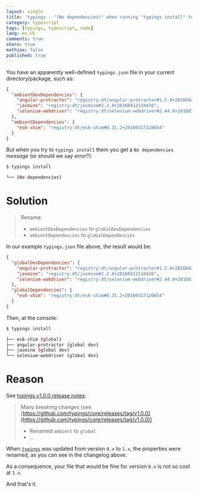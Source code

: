 ```yaml
---
layout: single
title: 'typings - "(No dependencies)" when running "typings install" to get type definitions (TypeScript)'
category: typescript
tags: [typings, typescript, node]
lang: en-US
comments: true
share: true
mathjax: false
published: true
---
```


You have an apparently well-defined `typings.json` file in your current directory/package, such as:

```json
{
  "ambientDevDependencies": {
    "angular-protractor": "registry:dt/angular-protractor#1.5.0+20160425143459",
    "jasmine": "registry:dt/jasmine#2.2.0+20160412134438",
    "selenium-webdriver": "registry:dt/selenium-webdriver#2.44.0+20160317120654"
  },
  "ambientDependencies": {
    "es6-shim": "registry:dt/es6-shim#0.31.2+20160317120654"
  }
}
```


But when you try to `typings install` them you get a `No dependencies` *message* (or should we say *error*?):

```bash
$ typings install

└── (No dependencies)
```

# Solution

> Rename:
> 
> - `ambientDevDependencies` to `globalDevDependencies`
> - `ambientDependencies` to `globalDependencies`

In our example `typings.json` file above, the result would be:

```json
{
  "globalDevDependencies": {
    "angular-protractor": "registry:dt/angular-protractor#1.5.0+20160425143459",
    "jasmine": "registry:dt/jasmine#2.2.0+20160412134438",
    "selenium-webdriver": "registry:dt/selenium-webdriver#2.44.0+20160317120654"
  },
  "globalDependencies": {
    "es6-shim": "registry:dt/es6-shim#0.31.2+20160317120654"
  }
}
```

Then, at the console:

```bash
$ typings install

├── es6-shim (global)
├── angular-protractor (global dev)
├── jasmine (global dev)
└── selenium-webdriver (global dev)
```

# Reason

See [typings v1.0.0 release notes](https://github.com/typings/typings/releases/tag/v1.0.0):

> Many breaking changes (see [https://github.com/typings/core/releases/tag/v1.0.0](https://github.com/typings/core/releases/tag/v1.0.0))
> - Renamed `ambient` to `global`
> - ...

When [`typings`](https://github.com/typings/typings) was updated from version `0.x` to `1.x`, the properties were renamed, as you can see in the changelog above.

As a consequence, your file that would be fine for version `0.x` is not so cool at `1.x`.

And that's it.
